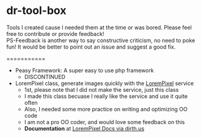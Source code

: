 dr-tool-box
===========

Tools I created cause I needed them at the time or was bored. Please feel free to contribute or provide feedback!  
 PS-Feedback is another way to say constructive criticism, no need to poke fun! It would be better to point out an issue and suggest a good fix.
 
===========

- Peasy Framework: A super easy to use php framework
  - DISCONTINUED
- LoremPixel class, generate images quickly with the [LoremPixel](http://lorempixel.com) service
  - 1st, please note that I did not make the service, just this class
  - I made this class becuase I really like the service and use it quite often
  - Also, I needed some more practice on writing and optimizing OO code
  - I am not a pro OO coder, and would love some feedback on this 
  - **Documentation** at [LoremPixel Docs via djrth.us](http://docs.djrth.us/lorem-pixel/)
